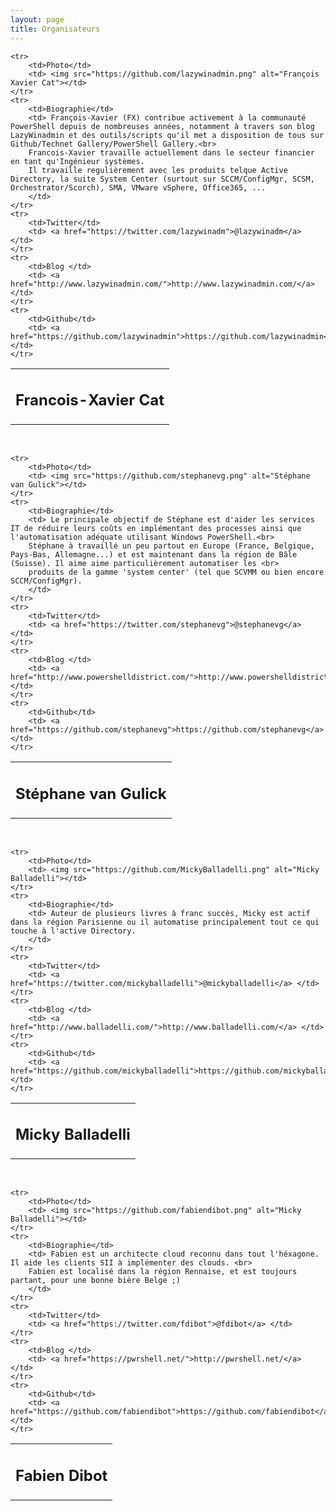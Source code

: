 ```yaml
---
layout: page
title: Organisateurs
---
```



<table>
    <tr>
        <td colspan="2"><h2>Francois-Xavier Cat</h2></td>
    </tr>

    <tr>
        <td>Photo</td>
        <td> <img src="https://github.com/lazywinadmin.png" alt="François Xavier Cat"></td>
    </tr>
    <tr>
        <td>Biographie</td>
        <td> François-Xavier (FX) contribue activement à la communauté PowerShell depuis de nombreuses années, notamment à travers son blog LazyWinadmin et des outils/scripts qu'il met a disposition de tous sur Github/Technet Gallery/PowerShell Gallery.<br>
        Francois-Xavier travaille actuellement dans le secteur financier en tant qu'Ingénieur systèmes.
        Il travaille regulièrement avec les produits telque Active Directory, la suite System Center (surtout sur SCCM/ConfigMgr, SCSM, Orchestrator/Scorch), SMA, VMware vSphere, Office365, ...
        </td>
    </tr>
    <tr>
        <td>Twitter</td>
        <td> <a href="https://twitter.com/lazywinadm">@lazywinadm</a> </td>
    </tr>
    <tr>
        <td>Blog </td>
        <td> <a href="http://www.lazywinadmin.com/">http://www.lazywinadmin.com/</a> </td>
    </tr>
    <tr>
        <td>Github</td>
        <td> <a href="https://github.com/lazywinadmin">https://github.com/lazywinadmin</a></td>
    </tr>
</table>

<br>

<table>
    <tr>
        <td colspan="2"><h2>Stéphane van Gulick</h2></td>
    </tr>

    <tr>
        <td>Photo</td>
        <td> <img src="https://github.com/stephanevg.png" alt="Stéphane van Gulick"></td>
    </tr>
    <tr>
        <td>Biographie</td>
        <td> Le principale objectif de Stéphane est d'aider les services IT de réduire leurs coûts en implémentant des processes ainsi que l'automatisation adéquate utilisant Windows PowerShell.<br>
        Stéphane à travaillé un peu partout en Europe (France, Belgique, Pays-Bas, Allemagne...) et est maintenant dans la région de Bâle (Suisse). Il aime aime particulièrement automatiser les <br>
        produits de la gamme 'system center' (tel que SCVMM ou bien encore SCCM/ConfigMgr).    
        </td>
    </tr>
    <tr>
        <td>Twitter</td>
        <td> <a href="https://twitter.com/stephanevg">@stephanevg</a> </td>
    </tr>
    <tr>
        <td>Blog </td>
        <td> <a href="http://www.powershelldistrict.com/">http://www.powershelldistrict.com/</a> </td>
    </tr>
    <tr>
        <td>Github</td>
        <td> <a href="https://github.com/stephanevg">https://github.com/stephanevg</a></td>
    </tr>
</table>

<br>

<table>
    <tr>
        <td colspan="2"><h2>Micky Balladelli</h2></td>
    </tr>

    <tr>
        <td>Photo</td>
        <td> <img src="https://github.com/MickyBalladelli.png" alt="Micky Balladelli"></td>
    </tr>
    <tr>
        <td>Biographie</td>
        <td> Auteur de plusieurs livres à franc succès, Micky est actif dans la région Parisienne ou il automatise principalement tout ce qui touche à l'active Directory.    
        </td>
    </tr>
    <tr>
        <td>Twitter</td>
        <td> <a href="https://twitter.com/mickyballadelli">@mickyballadelli</a> </td>
    </tr>
    <tr>
        <td>Blog </td>
        <td> <a href="http://www.balladelli.com/">http://www.balladelli.com/</a> </td>
    </tr>
    <tr>
        <td>Github</td>
        <td> <a href="https://github.com/mickyballadelli">https://github.com/mickyballadelli</a></td>
    </tr>
</table>

<br>

<table>
    <tr>
        <td colspan="2"><h2>Fabien Dibot</h2></td>
    </tr>

    <tr>
        <td>Photo</td>
        <td> <img src="https://github.com/fabiendibot.png" alt="Micky Balladelli"></td>
    </tr>
    <tr>
        <td>Biographie</td>
        <td> Fabien est un architecte cloud reconnu dans tout l'héxagone. Il aide les clients SII à implémenter des clouds. <br>
        Fabien est localisé dans la région Rennaise, et est toujours partant, pour une bonne bière Belge ;)
        </td>
    </tr>
    <tr>
        <td>Twitter</td>
        <td> <a href="https://twitter.com/fdibot">@fdibot</a> </td>
    </tr>
    <tr>
        <td>Blog </td>
        <td> <a href="https://pwrshell.net/">http://pwrshell.net/</a> </td>
    </tr>
    <tr>
        <td>Github</td>
        <td> <a href="https://github.com/fabiendibot">https://github.com/fabiendibot</a></td>
    </tr>
</table>
